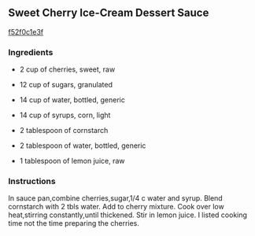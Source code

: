 ## Sweet Cherry Ice-Cream Dessert Sauce

[f52f0c1e3f](http://www.food.com/recipe/sweet-cherry-ice-cream-dessert-sauce-144200)

### Ingredients

 - 2 cup of cherries, sweet, raw

 - 12 cup of sugars, granulated

 - 14 cup of water, bottled, generic

 - 14 cup of syrups, corn, light

 - 2 tablespoon of cornstarch

 - 2 tablespoon of water, bottled, generic

 - 1 tablespoon of lemon juice, raw

### Instructions

In sauce pan,combine cherries,sugar,1/4 c water and syrup. Blend cornstarch with 2 tbls water. Add to cherry mixture. Cook over low heat,stirring constantly,until thickened. Stir in lemon juice. I listed cooking time not the time preparing the cherries.